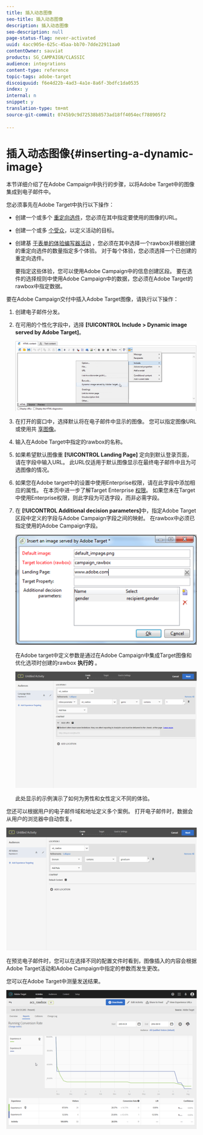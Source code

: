 ```yaml
---
title: 插入动态图像
seo-title: 插入动态图像
description: 插入动态图像
seo-description: null
page-status-flag: never-activated
uuid: 4acc905e-625c-45aa-bb70-7dde22911aa0
contentOwner: sauviat
products: SG_CAMPAIGN/CLASSIC
audience: integrations
content-type: reference
topic-tags: adobe-target
discoiquuid: f6e4d22b-4ad3-4a1e-8a6f-3bdfc1da0535
index: y
internal: n
snippet: y
translation-type: tm+mt
source-git-commit: 0745b9c9d72538b8573ad18ff4054ecf788905f2

---
```



# 插入动态图像{#inserting-a-dynamic-image}

本节详细介绍了在Adobe Campaign中执行的步骤，以将Adobe Target中的图像集成到电子邮件中。

您必须事先在Adobe Target中执行以下操作：

* 创建一个或多个 [重定向选件](https://marketing.adobe.com/resources/help/en_US/tnt/help/t_Creating_a_Redirect_Offer.html)，您必须在其中指定要使用的图像的URL。
* 创建一个或多 [个受众](https://marketing.adobe.com/resources/help/en_US/target/target/t_create-audience.html)，以定义活动的目标。
* 创建基 [于表单的体验编写器活动](https://marketing.adobe.com/resources/help/en_US/tnt/help/t_Creating_an_A_B_Test.html) ，您必须在其中选择一个rawbox并根据创建的重定向选件的数量指定多个体验。 对于每个体验，您必须选择一个已创建的重定向选件。

   要指定这些体验，您可以使用Adobe Campaign中的信息创建区段。 要在选件的选择规则中使用Adobe Campaign中的数据，您必须在Adobe Target的rawbox中指定数据。

要在Adobe Campaign交付中插入Adobe Target图像，请执行以下操作：

1. 创建电子邮件分发。
1. 在可用的个性化字段中，选择 **[!UICONTROL Include > Dynamic image served by Adobe Target]**。

   ![](assets/tar_insert_dynamic_image.png)

1. 在打开的窗口中，选择默认将在电子邮件中显示的图像。 您可以指定图像URL或使用共 [享图像](../../integrations/using/sharing-assets-with-adobe-experience-cloud.md)。
1. 输入在Adobe Target中指定的rawbox的名称。
1. 如果希望默认图像重 **[!UICONTROL Landing Page]** 定向到默认登录页面，请在字段中输入URL。 此URL仅适用于默认图像显示在最终电子邮件中且为可选图像的情况。
1. 如果您在Adobe target中的设置中使用Enterprise权限，请在此字段中添加相应的属性。 在本页中进一步了解Target Enterprise [权限](https://marketing.adobe.com/resources/help/en_US/target/target/properties-overview.html)。 如果您未在Target中使用Enterprise权限，则此字段为可选字段，而非必需字段。
1. 在 **[!UICONTROL Additional decision parameters]**&#x200B;中，指定Adobe Target区段中定义的字段与Adobe Campaign字段之间的映射。 在rawbox中必须已指定使用的Adobe Campaign字段。

   ![](assets/tar_additional_decisionning_parameters.png)

   在Adobe target中定义参数是通过在Adobe Campaign中集成Target图像和优化选项时创建的rawbox **执行的** 。

   ![](assets/tar_additional_decisionning_parameters_1.png)

   此处显示的示例演示了如何为男性和女性定义不同的体验。

您还可以根据用户的电子邮件域和地址定义多个案例。 打开电子邮件时，数据会从用户的浏览器中自动恢复。

![](assets/tar_additional_decisionning_parameters_2.png)

在预览电子邮件时，您可以在选择不同的配置文件时看到，图像插入的内容会根据Adobe Target活动和Adobe Campaign中指定的参数而发生更改。

您可以在Adobe Target中测量发送结果。

![](assets/tar_measure_results.png)

